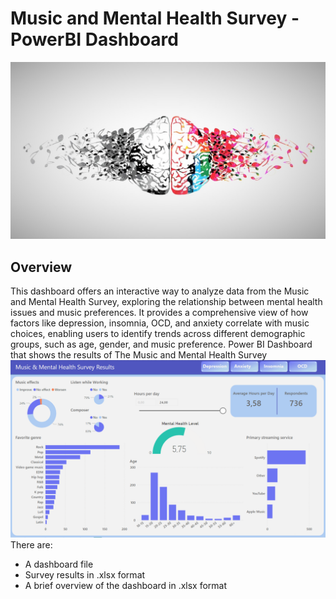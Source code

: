 # Music and Mental Health Survey - PowerBI Dashboard
![logo](https://github.com/Andrii-Klipailo/Power-BI-Dashboard/blob/main/screenshots/music_and_mental_health.jpg)
## Overview
This dashboard offers an interactive way to analyze data from the Music and Mental Health Survey, exploring the relationship between mental health issues and music preferences. It provides a comprehensive view of how factors like depression, insomnia, OCD, and anxiety correlate with music choices, enabling users to identify trends across different demographic groups, such as age, gender, and music preference.
Power BI Dashboard that shows the results of The Music and Mental Health Survey
![Page1](https://github.com/Andrii-Klipailo/Power-BI-Dashboard/blob/main/screenshots/screenshot_1.png)
There are:
- A dashboard file
- Survey results in .xlsx format
- A brief overview of the dashboard in .xlsx format
